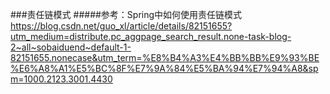 ###责任链模式
#####参考：Spring中如何使用责任链模式 https://blog.csdn.net/guo_xl/article/details/82151655?utm_medium=distribute.pc_aggpage_search_result.none-task-blog-2~all~sobaiduend~default-1-82151655.nonecase&utm_term=%E8%B4%A3%E4%BB%BB%E9%93%BE%E6%A8%A1%E5%BC%8F%E7%9A%84%E5%BA%94%E7%94%A8&spm=1000.2123.3001.4430
